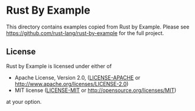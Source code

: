 # Rust By Example

This directory contains examples copied from Rust by Example. Please see
<https://github.com/rust-lang/rust-by-example> for the full project.

## License

Rust by Example is licensed under either of

* Apache License, Version 2.0, ([LICENSE-APACHE](LICENSE-APACHE) or
  <http://www.apache.org/licenses/LICENSE-2.0>)
* MIT license ([LICENSE-MIT](LICENSE-MIT) or
  <http://opensource.org/licenses/MIT>)

at your option.
